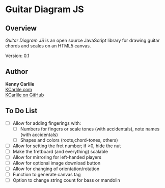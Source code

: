 # Guitar Diagram JS

## Overview

_Guitar Diagram JS_ is an open source JavaScript library for drawing guitar chords and scales on an HTML5 canvas.

Version: 0.1

## Author

**Kenny Carlile**\
[KCarlile.com](https://www.kcarlile.com/)\
[KCarlile on GitHub](https://github.com/KCarlile)

## To Do List

- [ ] Allow for adding fingerings with:
  - [ ] Numbers for fingers or scale tones (with accidentals), note names (with accidentals)
  - [ ] Shapes and colors (roots,chord-tones, others)
- [ ] Allow for setting the fret number; if >0, hide the nut
- [ ] Make the fretboard (and everything) scalable
- [ ] Allow for mirroring for left-handed players
- [ ] Allow for optional image download button
- [ ] Allow for changing of orientation/rotation
- [ ] Function to generate canvas tag
- [ ] Option to change string count for bass or mandolin
